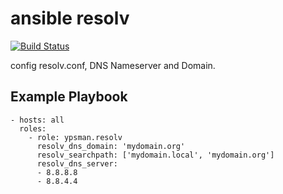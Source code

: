 ansible resolv
==============
[![Build Status](https://travis-ci.org/ypsman/ansible-resolv.svg?branch=master)](https://travis-ci.org/ypsman/ansible-resolv)

config resolv.conf, DNS Nameserver and Domain.

Example Playbook
----------------

    - hosts: all
      roles:
        - role: ypsman.resolv
          resolv_dns_domain: 'mydomain.org'
          resolv_searchpath: ['mydomain.local', 'mydomain.org']
          resolv_dns_server:
          - 8.8.8.8
          - 8.8.4.4
